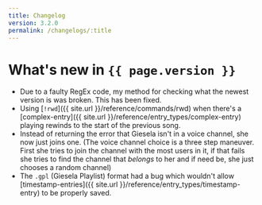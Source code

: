 ```yaml
---
title: Changelog
version: 3.2.0
permalink: /changelogs/:title
---
```


# What's new in `{{ page.version }}`

- Due to a faulty RegEx code, my method for checking what the newest version is was broken. This has been fixed.
- Using [`!rwd`]({{ site.url }}/reference/commands/rwd) when there's a [complex-entry]({{ site.url }}/reference/entry_types/complex-entry) playing rewinds to the start of the previous song.
- Instead of returning the error that Giesela isn't in a voice channel, she now just joins one. (The voice channel choice is a three step maneuver. First she tries to join the channel with the most users in it, if that fails she tries to find the channel that *belongs* to her and if need be, she just chooses a random channel)
- The `.gpl` (Giesela Playlist) format had a bug which wouldn't allow [timestamp-entries]({{ site.url }}/reference/entry_types/timestamp-entry) to be properly saved.
